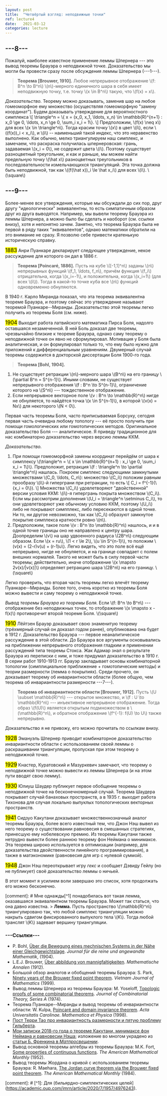 ```yaml
---
layout: post
title:  "Четвёртый взгляд: неподвижные точки"
ref: lecture4
date:   2021-03-12
categories: lecture
---
```



## ---8---

Пожалуй, наиболее известное применение леммы Шпернера --- это вывод теоремы Брауэра о неподвижной точке. Доказательство мы могли бы провести сразу после обсуждения леммы Шпернера (---1---). 

> **Теорема [Brouwer, 1910].** Любое непрерывное отображение \\(f: B^n \to B^n\\) \\(n\\)-мерного единичного шара в себя имеет неподвижную точку, т.е. точку \\(x \in B^n\\) такую, что \\(f(x) = x\\). 

_Доказательство._
Теорему можно доказывать, заменив шар на любое гомеоморфное ему множество (осуществляя гомеоморфную "замену координат"). Будем доказывать утверждение для вероятностного симплекса
\\[
\triangle^n = \\{ x = (x_0, x_1, \ldots, x_n) \in \mathbb{R}^{n+1} : x_0 \ge 0, \ldots, x_n \ge 0,  \sum_i x_i = 1\\}.
\\]
Предположим, \\(f(x) \neq x\\) для всех \\(x \in \triangle^n\\). Тогда красим точку \\(x\\) в цвет \\(i\\), если \\((f(x))_i < x_i\\), и \\(i\\) -- наименьший такой индекс, что это неравенство выполнено. Как обычно, мелко триангулируем наш симплекс, и замечаем, что раскраска получилась шпернеровская: грань, задаваемая \\(x_i = 0\\), не содержит цвета \\(i\\). Поэтому существует разноцветный треугольник, и как и раньше, мы можем найти предельную точку \\(\hat x\\) разноцветных треугольников в последовательности измельчающихся триангуляций. Эта точка должна быть неподвижной, так как \\((f(\hat x))_i \le \hat x_i\\) для всех \\(i\\). 
\\(\square\\)

## ---9---

Более-менее все утверждения, которые мы обсуждали до сих пор, друг другу "идеологически" эквивалентны, то есть симпатичным образом друг из друга выводятся. Например, мы вывели теорему Брауэра из леммы Шпернера, а можно было бы сделать и наоборот (см. ссылки внизу), хотя и непонятно зачем. 
Занятно, что теорема Брауэра была не первой в ряду таких "эквивалентов", однако математики обратили на это внимание не сразу. Я позволю себе привести кратенькую историческую справку.

<big><mark>1883</mark></big> Анри Пуанкаре декларирует следующее утверждение, некое рассуждение для которого он дал в 1886 г.
> **Теорема [Poincaré, 1886].** 
Пусть на кубе \\([-1,1]^n\\) заданы \\(n\\) непрерывных функций \\(f_1, \ldots, f_n\\), причём функция \\(f_i\\) отрицательна, когда \\(x_i=-1\\), и положительна, когда \\(x_i=1\\) (для всех \\(i\\)). Тогда в какой-то точке куба все \\(n\\) функций одновременно обнуляются. 

В 1940 г. Карло Миранда показал, что эта теорема эквивалентна теореме Брауэра, и поэтому сейчас это утверждение называют теоремой Пуанкаре--Миранды. Доказательство этой теоремы легко получить из теоремы Боля (см. ниже). 

<big><mark>1904</mark></big> Выходит работа латвийского математика Пирса Боля, надолго оставшаяся незамеченной. В ней Боль доказал две теоремы, чрезвычайно близкие к теореме Брауэра, однако саму теорему о неподвижной точке он явно не сформулировал. Мотивация у Боля была аналитическая, и он формулировал только то, что ему было нужно для приложений к дифференциальным уравнениям. Двумерный случай теоремы содержится в докторской диссертации Боля 1900-го года.

> **Теорема [Bohl, 1904].** 
1. Не существует ретракции \\(n\\)-мерного шара \\(B^n\\) на его границу \\(\partial B^n = S^{n-1}\\). Иными словами, не существует непрерывного отображения \\(f : B^n \to S^{n-1}\\), ограничение которого на \\(S^n\\) --- тождественное отображение. 
2. Если непрерывное векторное поле \\(v : B^n \to \mathbb{R}^n\\) нигде не обнуляется, то найдётся точка \\(x \in S^{n-1}\\), в которой \\(v(x) = Nx\\) для некоторого \\(N < 0\\).

Первая часть теоремы Боля, часто приписываемая Борсуку, сегодня первая часть очевидна любому топологу --- её просто получить при помощи гомологических или гомотопических методов. Оригинальное доказательство Боля --- аналитическое. Я приведу традиционное для нас комбинаторно доказательство через версию леммы ККМ.

_Доказательство._
1. При помощи гомеоморфной замены координат перейдём от шара к симплексу \\(\triangle^n = \\{ x \in \mathbb{R}^{n+1} : x_i \ge 0, \sum_i x_i = 1\\}\\). Предположит, ретракция \\(f : \triangle^n \to \partial \triangle^n\\) нашлась. Покроем симплекс следующими замкнутыми множествами \\(C_0, \ldots, C_n\\): множество \\(C_i\\) положим равным прообразу \\(i\\)-й гиперграни при ретракции, то есть 
\\[
C_i = f^{-1}(\\{x_i = 0\\}).
\\]
Множества \\(C_i\\) удовлетворяют "двойственной" версии условия ККМ: \\(i\\)-я гипергрань покрыта множеством \\(C_i\\). Если мы рассмотрим дополнения \\(U_i = \triangle^n \setminus C_i\\), то они удовлетворяют уже обычному условию ККМ, поэтому \\(U_i\\) либо не покрывают симпплекс, либо пересекаются в одной точке. Ни то, ни другое невозможно, так как \\(C_i\\) образуют замкнутое покрытие симплекса кратности ровно \\(n\\).
2. Предположим, такое поле \\(v : B^n \to \mathbb{R}^n\\) нашлось, и и в одной точке границы оно не направлено к центру шара. Доопределим \\(v\\) на шар удвоенного радиуса \\(2B^n\\) следующим образом. Если \\(x = ru\\), \\(1 < r \le 2\\), \\(u \in S^{n-1}\\), то положим \\(v(x) = (2-r)v(u) + (r-1)u\\). Легко видеть, что это поле всё ещё непрерывно, нигде не обнуляется, и на границе совпадает с полем внешних нормалей. Такого не может быть в силу первой части теоремы; действительно, иначе отображение \\(x \mapsto 2v(x)/\|v(x)\|\\) определяет ретракцию шара \\(2B^n\\) на его границу.
\\(\square\\)

Легко проверить, что вторая часть теоремы легко влечёт теорему Пуанкаре--Миранды. Более того, очень коротко из теоремы Боля можно вывести и саму теорему о неподвижной точке.

_Вывод теоремы Брауэра из теоремы Боля._
Если \\(f: B^n \to B^n\\) --- отображение без неподвижных точек, то отображение \\(x \mapsto x - f(x)\\) противоречит второй теореме Боля.
\\(\square\\)

<big><mark>1910</mark></big> Лёйтзен Брауэр доказывает свою знаменитую теорему (трёхмерный случай он доказал годом ранее), опубликована она будет в 1912 г. Доказательство Брауэра --- первое неаналитическое рассуждение в этой области. До Брауэра все аргументы основывались на приближении непрерывного отображения гладким и применении рассуждений типа теоремы Стокса. Жак Адамар знал о результате Брауэра из переписки с ним, и тоже придумал доказательство в 1910 г. В серии работ 1910-1913 гг. Брауэр закладывает основы комбинаторной топологии (симплициальное приближение + гомотопические методы) и теории размерности (лемма о покрытиях). Среди прочего, он доказывает теорему об инвариантности области
(более общую, чем теорема об инвариантности размерности ---7---).
 
> **Теорема об инвариантности области [Brouwer, 1912].**
Пусть \\(U \subset \mathbb{R}^n\\) --- открытое множество, и \\(f : U \to \mathbb{R}^n\\) --- инъективное непрерывное отображение. Тогда образ \\(f(U)\\) является открытым подмножеством в \\(\mathbb{R}^n\\), и обратное отображение \\(f^{-1}: f(U) \to U\\) также непрерывно.

Доказательство я не привожу, его можно прочитать по ссылкам внизу.

<big><mark>1928</mark></big> Эмануэль Шпернер приводит комбинаторное доказательство инвариантности области с использованием своей леммы о раскрашивании триангуляции, пропуская при этом теорему о неподвижной точке.

<big><mark>1929</mark></big> Кнастер, Куратовский и Мазуркевич замечают, что теорему о неподвижной точке можно вывести из леммы Шпернера (и на этом пути вводят свою лемму).

<big><mark>1930</mark></big> Юлиуш Шаудер публикует первое обобщение теоремы о неподвижной точке на бесконечномерный случай. Теорема Шаудера покрывает случай банаховых пространств, а в 1935 г. выходит работа Тихонова для случая локально выпуклых топологических векторных пространств.

<big><mark>1941</mark></big> Сидзуо Какутани доказывает множественнозначный аналог теоремы Брауэра, более всего известный тем, что Джон Нэш вывел из него теорему о существовании равновесия в смешанных стратегиях, принесшую ему нобелевскую премию. Из теоремы Какутани также нетрудно вывести более раннюю теорему фон Неймана о минимаксе. Эта теорема широко используется в оптимизации (например, для доказательства двойственности линейного программирования), а также в матэкономике (равновесия для игр с нулевой суммой).
 
<big><mark>1948</mark></big> Джон Нэш переоткрывает игру _гекс_ и сообщает Дэвиду Гейлу (но не публикует) своё доказательство леммы о ничьей.

В этот момент я усилием воли завершаю это список, хотя продолжать его можно бесконечно.

[comment]: # Мне однажды[^1] понадобилась вот такая лемма, оказавшаяся эквивалентном теоремы Брауэра. Может так статься, что она давно известна. > **Лемма.** Пусть пространство \\(\mathbb{R}^n\\) триангулировано так, что любой симплекс триангуляции можно накрыть сдвигом фиксированного выпуклого тела \\(K\\). Тогда любой транслят \\(K\\) задевает вершину триангуляции.


### ---Ссылки---
* P. Bohl, [Über die Bewegung eines mechnischen Systems in der Nähe einer Gleichgewichtslage](https://doi.org/10.1515/crll.1904.127.179). _Journal für die reine und angewandte Mathematik_, (1904).
* L.E.J. Brouwer, [Über abbildung von mannigfaltigkeiten](http://www.digizeitschriften.de/dms/img/?PID=PPN235181684_0071&physid=phys104). _Mathematische Annalen_ (1912).
* Большой обзор аналогов и обобщений теоремы Брауэра: S. Park, [Ninety years of the Brouwer fixed point theorem](http://www.math.ac.vn/publications/vjm/vjm_27/No.3/187-222_Park.PDF). _Vietnam Journal of Mathematics_ (1999).
* Вывод леммы Шпернера из теоремы Брауэра: M. Yoseloff, [Topologic proofs of some combinatorial theorems](https://www.sciencedirect.com/science/article/pii/0097316574900314). _Journal of Combinatorial Theory, Series A_ (1974).
* Теорема Пуанкаре--Миранды и вывод теоремы об инвариантности области: W. Kulpa, [Poincaré and domain invariance theorem](https://dml.cz/bitstream/handle/10338.dmlcz/702050/ActaCarolinae_039-1998-1_10.pdf). _Acta Universitatis Carolinae. Mathematica et Physica_ (1998).
* [Пост Терри Тао про инвариантность размерности и пятую проблему Гильберта](https://terrytao.wordpress.com/2011/06/13/brouwers-fixed-point-and-invariance-of-domain-theorems-and-hilberts-fifth-problem/#more-4937).
* [Мои записки 2018-го года о теореме Какутани, минимаксе фон Неймана и равновесии Нэша](https://balit.ski/mipt2018combigeo/lecture/2018/05/27/lecture11.html); изложение во многом украдено из [статьи Б. Френкина в _Матпросвещении_](https://www.mccme.ru/free-books/matpros/ia078085.pdf.zip).
* Вывод основной теоремы алгебры из теоремы Брауэра: M.K. Fort, [Some properties of continuous functions](https://www.jstor.org/stable/pdf/2306806.pdf). _The American Mathematical Monthly_ (1952).
* Вывод теоремы Жордана о кривой с использованием теоремы Брауэра: R. Maehara, [The Jordan curve theorem via the Brouwer fixed point theorem](https://www.jstor.org/stable/pdf/2323369.pdf). _The American Mathematical Monthly_ (1984).

[comment]: # [^1]: Для (бильярдно-симплектических целей](https://academic.oup.com/imrn/article/2020/7/1957/4976243).